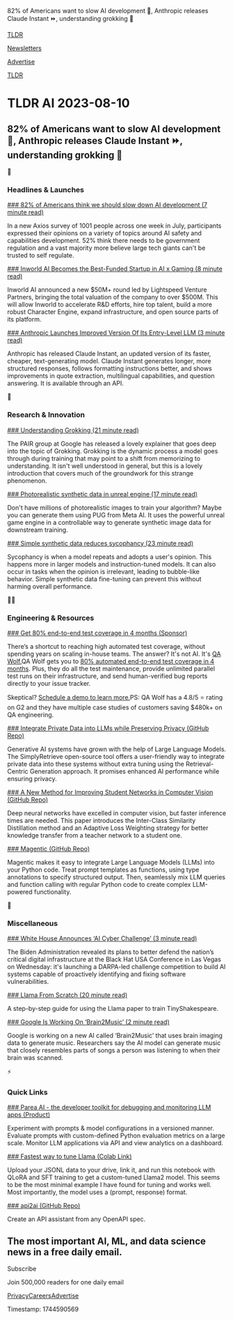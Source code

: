 82% of Americans want to slow AI development 🏃, Anthropic releases Claude Instant ⏩, understanding grokking 🧠

[TLDR](/)

[Newsletters](/newsletters)

[Advertise](https://advertise.tldr.tech/)

[TLDR](/)

# TLDR AI 2023-08-10

## 82% of Americans want to slow AI development 🏃, Anthropic releases Claude Instant ⏩, understanding grokking 🧠

🚀

### Headlines & Launches

[### 82% of Americans think we should slow down AI development (7 minute read)](https://www.axios.com/2023/08/09/ai-voters-trust-government-regulation?utm_source=tldrai)

In a new Axios survey of 1001 people across one week in July, participants expressed their opinions on a variety of topics around AI safety and capabilities development. 52% think there needs to be government regulation and a vast majority more believe large tech giants can't be trusted to self regulate.

[### Inworld AI Becomes the Best-Funded Startup in AI x Gaming (8 minute read)](https://inworld.ai/blog/inworld-valued-at-500-million?utm_source=tldrai)

Inworld AI announced a new $50M+ round led by Lightspeed Venture Partners, bringing the total valuation of the company to over $500M. This will allow Inworld to accelerate R&D efforts, hire top talent, build a more robust Character Engine, expand infrastructure, and open source parts of its platform.

[### Anthropic Launches Improved Version Of Its Entry-Level LLM (3 minute read)](https://techcrunch.com/2023/08/09/anthropic-launches-improved-version-of-its-entry-level-llm/?utm_source=tldrai)

Anthropic has released Claude Instant, an updated version of its faster, cheaper, text-generating model. Claude Instant generates longer, more structured responses, follows formatting instructions better, and shows improvements in quote extraction, multilingual capabilities, and question answering. It is available through an API.

🧠

### Research & Innovation

[### Understanding Grokking (21 minute read)](https://pair.withgoogle.com/explorables/grokking/?utm_source=tldrai)

The PAIR group at Google has released a lovely explainer that goes deep into the topic of Grokking. Grokking is the dynamic process a model goes through during training that may point to a shift from memorizing to understanding. It isn't well understood in general, but this is a lovely introduction that covers much of the groundwork for this strange phenomenon.

[### Photorealistic synthetic data in unreal engine (17 minute read)](https://arxiv.org/abs/2308.03977?utm_source=tldrai)

Don't have millions of photorealistic images to train your algorithm? Maybe you can generate them using PUG from Meta AI. It uses the powerful unreal game engine in a controllable way to generate synthetic image data for downstream training.

[### Simple synthetic data reduces sycophancy (23 minute read)](https://arxiv.org/abs/2308.03958?utm_source=tldrai)

Sycophancy is when a model repeats and adopts a user's opinion. This happens more in larger models and instruction-tuned models. It can also occur in tasks when the opinion is irrelevant, leading to bubble-like behavior. Simple synthetic data fine-tuning can prevent this without harming overall performance.

👨‍💻

### Engineering & Resources

[### Get 80% end-to-end test coverage in 4 months (Sponsor)](https://www.qawolf.com/?utm_campaign=Get80PercentEndToEnd08102023&amp;utm_source=tldrai&amp;utm_medium=newsletter)

There’s a shortcut to reaching high automated test coverage, without spending years on scaling in-house teams. The answer? It's not AI. It's [QA Wolf.](https://www.qawolf.com/?utm_campaign=Get80PercentEndToEnd08102023&utm_source=tldrai&utm_medium=newsletter)QA Wolf gets you to [80% automated end-to-end test coverage in 4 months](https://www.qawolf.com/?utm_campaign=Get80PercentEndToEnd08102023&utm_source=tldrai&utm_medium=newsletter). Plus, they do all the test maintenance, provide unlimited parallel test runs on their infrastructure, and send human-verified bug reports directly to your issue tracker.

Skeptical? [Schedule a demo to learn more.](https://www.qawolf.com/?utm_campaign=Get80PercentEndToEnd08102023&utm_source=tldrai&utm_medium=newsletter)PS: QA Wolf has a 4.8/5 ⭐ rating on G2 and they have multiple case studies of customers saving $480k+ on QA engineering.

[### Integrate Private Data into LLMs while Preserving Privacy (GitHub Repo)](https://github.com/rcgai/simplyretrieve?utm_source=tldrai)

Generative AI systems have grown with the help of Large Language Models. The SimplyRetrieve open-source tool offers a user-friendly way to integrate private data into these systems without extra tuning using the Retrieval-Centric Generation approach. It promises enhanced AI performance while ensuring privacy.

[### A New Method for Improving Student Networks in Computer Vision (GitHub Repo)](https://github.com/amirmansurian/aicsd?utm_source=tldrai)

Deep neural networks have excelled in computer vision, but faster inference times are needed. This paper introduces the Inter-Class Similarity Distillation method and an Adaptive Loss Weighting strategy for better knowledge transfer from a teacher network to a student one.

[### Magentic (GitHub Repo)](https://github.com/jackmpcollins/magentic?utm_source=tldrai)

Magentic makes it easy to integrate Large Language Models (LLMs) into your Python code. Treat prompt templates as functions, using type annotations to specify structured output. Then, seamlessly mix LLM queries and function calling with regular Python code to create complex LLM-powered functionality.

🎁

### Miscellaneous

[### White House Announces ‘AI Cyber Challenge’ (3 minute read)](https://www.engadget.com/the-white-houses-ai-cyber-challenge-aims-to-crowdsource-national-security-solutions-170003434.html?utm_source=tldrai)

The Biden Administration revealed its plans to better defend the nation’s critical digital infrastructure at the Black Hat USA Conference in Las Vegas on Wednesday: it's launching a DARPA-led challenge competition to build AI systems capable of proactively identifying and fixing software vulnerabilities.

[### Llama From Scratch (20 minute read)](https://blog.briankitano.com/llama-from-scratch/?utm_source=tldrai)

A step-by-step guide for using the Llama paper to train TinyShakespeare.

[### Google Is Working On ‘Brain2Music’ (2 minute read)](https://indianexpress.com/article/technology/artificial-intelligence/googles-brain2music-ai-can-listen-to-your-brain-signals-to-reproduce-music-you-listened-to-8882357/?utm_source=tldrai)

Google is working on a new AI called ‘Brain2Music’ that uses brain imaging data to generate music. Researchers say the AI model can generate music that closely resembles parts of songs a person was listening to when their brain was scanned.

⚡️

### Quick Links

[### Parea AI - the developer toolkit for debugging and monitoring LLM apps (Product)](https://www.parea.ai/?utm_source=tldrai)

Experiment with prompts & model configurations in a versioned manner. Evaluate prompts with custom-defined Python evaluation metrics on a large scale. Monitor LLM applications via API and view analytics on a dashboard.

[### Fastest way to tune Llama (Colab Link)](https://colab.research.google.com/drive/1Zmaceu65d7w4Tcd-cfnZRb6k_Tcv2b8g?utm_source=tldrai)

Upload your JSONL data to your drive, link it, and run this notebook with QLoRA and SFT training to get a custom-tuned Llama2 model. This seems to be the most minimal example I have found for tuning and works well. Most importantly, the model uses a (prompt, response) format.

[### api2ai (GitHub Repo)](https://github.com/mquan/api2ai?utm_source=tldrai)

Create an API assistant from any OpenAPI spec.

## The most important AI, ML, and data science news in a free daily email.

Subscribe

Join 500,000 readers for one daily email

[Privacy](/privacy)[Careers](https://jobs.ashbyhq.com/tldr.tech)[Advertise](/ai/advertise)

Timestamp: 1744590569